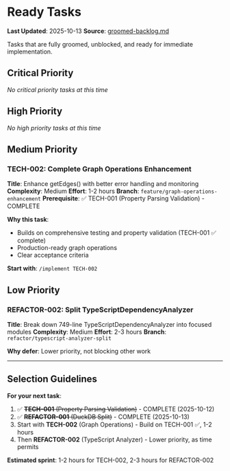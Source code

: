 # Ready Tasks

**Last Updated**: 2025-10-13
**Source**: [groomed-backlog.md](../../planning/groomed-backlog.md)

Tasks that are fully groomed, unblocked, and ready for immediate implementation.

## Critical Priority

*No critical priority tasks at this time*

## High Priority

*No high priority tasks at this time*

## Medium Priority

### TECH-002: Complete Graph Operations Enhancement
**Title**: Enhance getEdges() with better error handling and monitoring
**Complexity**: Medium
**Effort**: 1-2 hours
**Branch**: `feature/graph-operations-enhancement`
**Prerequisite**: ✅ TECH-001 (Property Parsing Validation) - COMPLETE

**Why this task**:
- Builds on comprehensive testing and property validation (TECH-001 ✅ complete)
- Production-ready graph operations
- Clear acceptance criteria

**Start with**: `/implement TECH-002`

## Low Priority

### REFACTOR-002: Split TypeScriptDependencyAnalyzer
**Title**: Break down 749-line TypeScriptDependencyAnalyzer into focused modules
**Complexity**: Medium
**Effort**: 2-3 hours
**Branch**: `refactor/typescript-analyzer-split`

**Why defer**: Lower priority, not blocking other work

---

## Selection Guidelines

**For your next task**:
1. ✅ ~~**TECH-001** (Property Parsing Validation)~~ - COMPLETE (2025-10-12)
2. ✅ ~~**REFACTOR-001** (DuckDB Split)~~ - COMPLETE (2025-10-13)
3. Start with **TECH-002** (Graph Operations) - Build on TECH-001 ✅, 1-2 hours
4. Then **REFACTOR-002** (TypeScript Analyzer) - Lower priority, as time permits

**Estimated sprint**: 1-2 hours for TECH-002, 2-3 hours for REFACTOR-002
